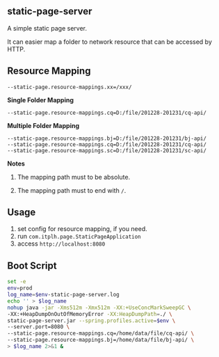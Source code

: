 ## static-page-server

A simple static page server.

It can easier map a folder to network resource that can be accessed by HTTP.

## Resource Mapping

`--static-page.resource-mappings.xx=/xxx/`

**Single Folder Mapping**

```
--static-page.resource-mappings.cq=D:/file/201228-201231/cq-api/
```

**Multiple Folder Mapping**

```
--static-page.resource-mappings.bj=D:/file/201228-201231/bj-api/
--static-page.resource-mappings.cq=D:/file/201228-201231/cq-api/
--static-page.resource-mappings.sc=D:/file/201228-201231/sc-api/
```

**Notes**

1.  The mapping path must to be absolute.

2. The mapping path must to end with `/`.

## Usage

1. set config for resource mapping, if you need.
2. run `com.itplh.page.StaticPageApplication`
3. access `http://localhost:8080`

## Boot Script

```bash
set -e
env=prod
log_name=$env-static-page-server.log
echo '' > $log_name
nohup java -jar -Xms512m -Xmx512m -XX:+UseConcMarkSweepGC \
-XX:+HeapDumpOnOutOfMemoryError -XX:HeapDumpPath=./ \
static-page-server.jar --spring.profiles.active=$env \
--server.port=8080 \
--static-page.resource-mappings.cq=/home/data/file/cq-api/ \
--static-page.resource-mappings.bj=/home/data/file/bj-api/ \
> $log_name 2>&1 &
```

